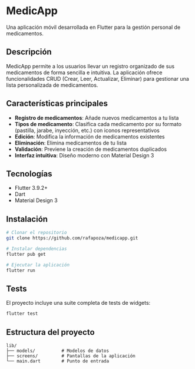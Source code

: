 # MedicApp

Una aplicación móvil desarrollada en Flutter para la gestión personal de medicamentos.

## Descripción

MedicApp permite a los usuarios llevar un registro organizado de sus medicamentos de forma sencilla e intuitiva. La aplicación ofrece funcionalidades CRUD (Crear, Leer, Actualizar, Eliminar) para gestionar una lista personalizada de medicamentos.

## Características principales

- **Registro de medicamentos**: Añade nuevos medicamentos a tu lista
- **Tipos de medicamento**: Clasifica cada medicamento por su formato (pastilla, jarabe, inyección, etc.) con iconos representativos
- **Edición**: Modifica la información de medicamentos existentes
- **Eliminación**: Elimina medicamentos de tu lista
- **Validación**: Previene la creación de medicamentos duplicados
- **Interfaz intuitiva**: Diseño moderno con Material Design 3

## Tecnologías

- Flutter 3.9.2+
- Dart
- Material Design 3

## Instalación

```bash
# Clonar el repositorio
git clone https://github.com/rafapoza/medicapp.git

# Instalar dependencias
flutter pub get

# Ejecutar la aplicación
flutter run
```

## Tests

El proyecto incluye una suite completa de tests de widgets:

```bash
flutter test
```

## Estructura del proyecto

```
lib/
├── models/          # Modelos de datos
├── screens/         # Pantallas de la aplicación
└── main.dart        # Punto de entrada
```
